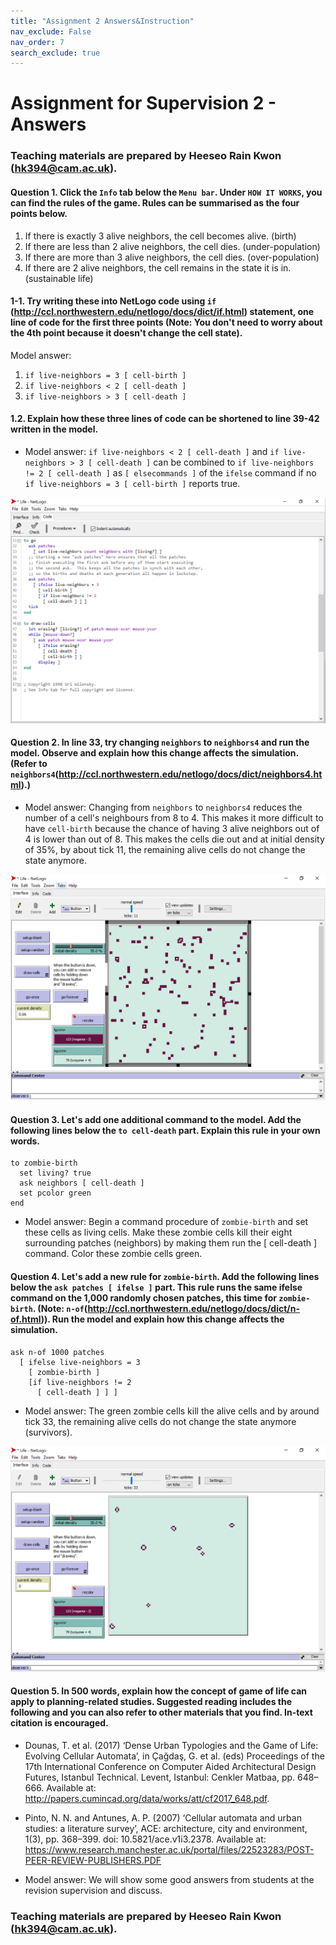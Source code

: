 ```yaml
---
title: "Assignment 2 Answers&Instruction"
nav_exclude: False
nav_order: 7
search_exclude: true
---
```


# Assignment for Supervision 2 - Answers

### Teaching materials are prepared by Heeseo Rain Kwon (hk394@cam.ac.uk).

#### Question 1. Click the `Info` tab below the `Menu bar`. Under `HOW IT WORKS`, you can find the rules of the game. Rules can be summarised as the four points below. 
1. If there is exactly 3 alive neighbors, the cell becomes alive. (birth)
2. If there are less than 2 alive neighbors, the cell dies. (under-population)
3. If there are more than 3 alive neighbors, the cell dies. (over-population)
4. If there are 2 alive neighbors, the cell remains in the state it is in. (sustainable life)
#### 1-1. Try writing these into NetLogo code using `if` (http://ccl.northwestern.edu/netlogo/docs/dict/if.html) statement, one line of code for the first three points (Note: You don't need to worry about the 4th point because it doesn't change the cell state). 
Model answer:  
1. `if live-neighbors = 3 [ cell-birth ]`
2. `if live-neighbors < 2 [ cell-death ]`
3. `if live-neighbors > 3 [ cell-death ]`

#### 1.2. Explain how these three lines of code can be shortened to line 39-42 written in the model.
- Model answer: `if live-neighbors < 2 [ cell-death ]` and `if live-neighbors > 3 [ cell-death ]` can be combined to `if live-neighbors != 2 [ cell-death ]` as `[ elsecommands ]` of the `ifelse` command if no `if live-neighbors = 3 [ cell-birth ]` reports true.

![](statics/Sup2_gameoflife3.PNG)

#### Question 2. In line 33, try changing `neighbors` to `neighbors4` and run the model. Observe and explain how this change affects the simulation. (Refer to `neighbors4`(http://ccl.northwestern.edu/netlogo/docs/dict/neighbors4.html).)
- Model answer: Changing from `neighbors` to `neighbors4` reduces the number of a cell's neighbours from 8 to 4. This makes it more difficult to have `cell-birth` because the chance of having 3 alive neighbors out of 4 is lower than out of 8. This makes the cells die out and at initial density of 35%, by about tick 11, the remaining alive cells do not change the state anymore. 

![](statics/Sup2_gameoflife6.PNG)

#### Question 3. Let's add one additional command to the model. Add the following lines below the `to cell-death` part. Explain this rule in your own words.

```
to zombie-birth 
  set living? true 
  ask neighbors [ cell-death ] 
  set pcolor green 
end
```

- Model answer: Begin a command procedure of `zombie-birth` and set these cells as living cells. Make these zombie cells kill their eight surrounding patches (neighbors) by making them run the [ cell-death ] command. Color these zombie cells green.

#### Question 4. Let's add a new rule for `zombie-birth`. Add the following lines below the `ask patches [ ifelse ]` part. This rule runs the same ifelse command on the 1,000 randomly chosen patches, this time for `zombie-birth`. (Note: `n-of`(http://ccl.northwestern.edu/netlogo/docs/dict/n-of.html)). Run the model and explain how this change affects the simulation.

```
ask n-of 1000 patches  
  [ ifelse live-neighbors = 3 
    [ zombie-birth ] 
    [if live-neighbors != 2
      [ cell-death ] ] ]
```

- Model answer: The green zombie cells kill the alive cells and by around tick 33, the remaining alive cells do not change the state anymore (survivors).

![](statics/Sup2_gameoflife7.PNG)

#### Question 5. In 500 words, explain how the concept of game of life can apply to planning-related studies. Suggested reading includes the following and you can also refer to other materials that you find. In-text citation is encouraged. 
- Dounas, T. et al. (2017) ‘Dense Urban Typologies and the Game of Life: Evolving Cellular Automata’, in Çağdaş, G. et al. (eds) Proceedings of the 17th International Conference on Computer Aided Architectural Design Futures, Istanbul Technical. Levent, Istanbul: Cenkler Matbaa, pp. 648–666. Available at: http://papers.cumincad.org/data/works/att/cf2017_648.pdf.
- Pinto, N. N. and Antunes, A. P. (2007) ‘Cellular automata and urban studies: a literature survey’, ACE: architecture, city and environment, 1(3), pp. 368–399. doi: 10.5821/ace.v1i3.2378. Available at: https://www.research.manchester.ac.uk/portal/files/22523283/POST-PEER-REVIEW-PUBLISHERS.PDF

- Model answer: We will show some good answers from students at the revision supervision and discuss.

### Teaching materials are prepared by Heeseo Rain Kwon (hk394@cam.ac.uk).
